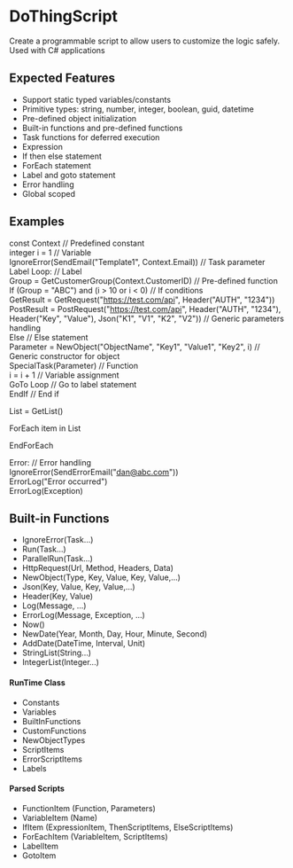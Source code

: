 # DoThingScript
Create a programmable script to allow users to customize the logic safely.\
Used with C# applications

## Expected Features
- Support static typed variables/constants
- Primitive types: string, number, integer, boolean, guid, datetime
- Pre-defined object initialization
- Built-in functions and pre-defined functions
- Task functions for deferred execution
- Expression
- If then else statement
- ForEach statement
- Label and goto statement
- Error handling
- Global scoped

## Examples

const Context // Predefined constant\
integer i = 1 // Variable\
IgnoreError(SendEmail("Template1", Context.Email)) // Task parameter\
Label Loop: // Label\
Group = GetCustomerGroup(Context.CustomerID) // Pre-defined function\
If (Group = "ABC") and (i > 10 or i < 0) // If conditions\
GetResult = GetRequest("https://test.com/api", Header("AUTH", "1234"))\
PostResult = PostRequest("https://test.com/api", Header("AUTH", "1234"), Header("Key", "Value"), Json("K1", "V1", "K2", "V2")) // Generic parameters handling\
Else // Else statement\
Parameter = NewObject("ObjectName", "Key1", "Value1", "Key2", i) // Generic constructor for object\
SpecialTask(Parameter) // Function\
i = i + 1 // Variable assignment\
GoTo Loop // Go to label statement\
EndIf // End if

List = GetList()

ForEach item in List

EndForEach

Error: // Error handling\
IgnoreError(SendErrorEmail("dan@abc.com"))\
ErrorLog("Error occurred")\
ErrorLog(Exception)

## Built-in Functions
- IgnoreError(Task...)
- Run(Task...)
- ParallelRun(Task...)
- HttpRequest(Url, Method, Headers, Data)
- NewObject(Type, Key, Value, Key, Value,...)
- Json(Key, Value, Key, Value,...)
- Header(Key, Value)
- Log(Message, ...)
- ErrorLog(Message, Exception, ...)
- Now()
- NewDate(Year, Month, Day, Hour, Minute, Second)
- AddDate(DateTime, Interval, Unit)
- StringList(String...)
- IntegerList(Integer...)

#### RunTime Class
- Constants
- Variables
- BuiltInFunctions
- CustomFunctions
- NewObjectTypes
- ScriptItems
- ErrorScriptItems
- Labels

#### Parsed Scripts
- FunctionItem (Function, Parameters)
- VariableItem (Name)
- IfItem (ExpressionItem, ThenScriptItems, ElseScriptItems)
- ForEachItem (VariableItem, ScriptItems)
- LabelItem
- GotoItem
